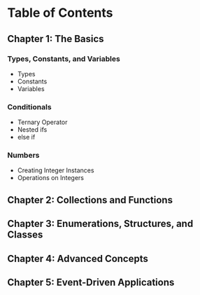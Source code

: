 # Table of Contents

## Chapter 1: The Basics

### Types, Constants, and Variables 

- Types  
- Constants
- Variables

### Conditionals

- Ternary Operator
- Nested ifs
- else if

### Numbers

- Creating Integer Instances
- Operations on Integers
    

## Chapter 2: Collections and Functions


## Chapter 3: Enumerations, Structures, and Classes


## Chapter 4: Advanced Concepts


## Chapter 5: Event-Driven Applications

